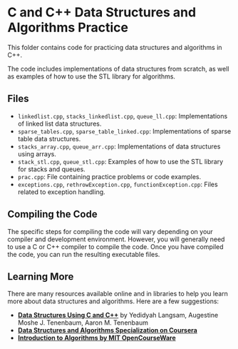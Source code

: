 # C and C++ Data Structures and Algorithms Practice

This folder contains code for practicing data structures and algorithms in C++.

The code includes implementations of data structures from scratch, as well as examples of how to use the STL library for algorithms.

## Files

- `linkedlist.cpp`, `stacks_linkedlist.cpp`, `queue_ll.cpp`: Implementations of linked list data structures.
- `sparse_tables.cpp`, `sparse_table_linked.cpp`: Implementations of sparse table data structures.
- `stacks_array.cpp`, `queue_arr.cpp`: Implementations of data structures using arrays.
- `stack_stl.cpp`, `queue_stl.cpp`: Examples of how to use the STL library for stacks and queues.
- `prac.cpp`: File containing practice problems or code examples.
- `exceptions.cpp`, `rethrowException.cpp`, `functionException.cpp`: Files related to exception handling.

## Compiling the Code

The specific steps for compiling the code will vary depending on your compiler and development environment. However, you will generally need to use a C or C++ compiler to compile the code. Once you have compiled the code, you can run the resulting executable files.

## Learning More

There are many resources available online and in libraries to help you learn more about data structures and algorithms. Here are a few suggestions:

- **[Data Structures Using C and C++](https://www.amazon.com/Data-Structures-Using-Yedidyah-Langsam/dp/0130369977)** by Yedidyah Langsam, Augestine Moshe J. Tenenbaum, Aaron M. Tenenbaum
- **[Data Structures and Algorithms Specialization on Coursera](https://www.coursera.org/specializations/data-structures-algorithms)**
- **[Introduction to Algorithms by MIT OpenCourseWare](https://ocw.mit.edu/courses/electrical-engineering-and-computer-science/6-006-introduction-to-algorithms-fall-2011/)**

